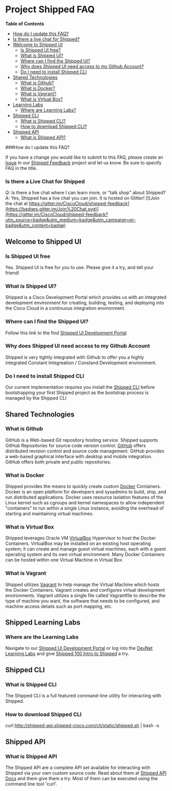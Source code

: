 

# Project Shipped FAQ

**Table of Contents**

- [How do I update this FAQ?](#user-content-how-do-i-update-this-faq)
- [Is there a live chat for Shipped?](#user-content-is-there-a-live-chat-for-shipped)
- [Welcome to Shipped UI](#user-content-welcome-to-shipped-ui)
	- [Is Shipped UI free?](#user-content-is-shipped-ui-free)
	- [What is Shipped UI?](#user-content-what-is-shipped-ui)
	- [Where can I find the Shipped UI?](#user-content-where-can-i-find-the-shipped-ui)
	- [Why does Shipped UI need access to my Github Account?](#user-content-why-does-shipped-need-access-to-my-github-account)
	- [Do I need to install Shipped CLI](#user-content-do-i-need-to-install-shipped-cli)
- [Shared Technologies](#user-content-shared-technologies)
	- [What is Github?](#user-content-what-is-github)
	- [What is Docker?](#user-content-what-is-docker)
	- [What is Vagrant?](#user-content-what-is-vagrant)
	- [What is Virtual Box?](#user-content-what-is-virtual-box)
- [Learning Labs](#user-content-shipped-learning-labs)
	- [Where are Learning Labs?](#user-content-where-are-learning-labs)
- [Shipped CLI](#user-content-shipped-cli)
	- [What is Shipped CLI?](#user-content-what-is-shipped-cli)
	- [How to download Shipped CLI?](#user-content-how-to-download-shipped-cli)
- [Shipped API](#user-content-shipped-api)
	- [What is Shipped API?](#user-content-what-is-shipped-api)	
	
###How do I update this FAQ?

If you have a change you would like to submit to this FAQ, please create an [Issue](https://github.com/CiscoCloud/shipped-feedback/issues) in our [Shipped Feedback](https://github.com/CiscoCloud/shipped-feedback) project and let us know. Be sure to specify FAQ in the title.

### Is there a Live Chat for Shipped
Q: Is there a live chat where I can learn more, or "talk shop" about Shipped?  
A: Yes, Shipped has a live chat you can join. It is hosted on Glitter! [![Join the chat at https://gitter.im/CiscoCloud/shipped-feedback](https://badges.gitter.im/Join%20Chat.svg)](https://gitter.im/CiscoCloud/shipped-feedback?utm_source=badge&utm_medium=badge&utm_campaign=pr-badge&utm_content=badge)


## Welcome to Shipped UI ##

### Is Shipped UI free ###

Yes. Shipped UI is free for you to use. Please give it a try, and tell your friend!

### What is Shipped UI? ###
Shipped is a Cisco Development Portal which provides us with an integrated development environment for creating, building, testing, and deploying into the Cisco Cloud in a continuous integration environment.  


### Where can I find the Shipped UI? ###  

Follow this link to the find [Shipped UI Development Portal](http://ciscocloud.github.io/shipped/dist/#)

### Why does Shipped UI need access to my Github Account ###

Shipped is very tightly integrated with Github to offer you a highly integrated Constant Integreation / Constand Development environment.

### Do I need to install Shipped CLI ###

Our current implementation requires you install the [Shipped CLI](#user-content-what-is-shipped-cli) before bootstrapping your first Shipped project as the bootstrap process is managed by the Shipped CLI

## Shared Technologies ##

### What is Github ###

GitHub is a Web-based Git repository hosting service. Shipped supports GitHub Repositories for source code version control. [GitHub](https://help.github.com/) offers distributed revision control and source code management. GitHub provides a web-based graphical interface with desktop and mobile integration. GitHub offers both private and public repositories.   

### What is Docker ### 

Shipped provides the means to quickly create custom [Docker](https://docs.docker.com/) Containers. Docker is an open platform for developers and sysadmins to build, ship, and run distributed applications. Docker uses resource isolation features of the Linux kernel such as cgroups and kernel namespaces to allow independent "containers" to run within a single Linux instance, avoiding the overhead of starting and maintaining virtual machines.

### What is Virtual Box ###  
  
Shipped leverages Oracle VM [VirtualBox](https://www.virtualbox.org/) Hypervisor to host the Docker Containers. VirtualBox may be installed on an existing host operating system; it can create and manage guest virtual machines, each with a guest operating system and its own virtual environment. Many Docker Containers can be hosted within one Virtual Machine in Virtual Box.  

### What is Vagrant ###

Shipped utilizes [Vagrant](https://docs.vagrantup.com/v2/) to help manage the Virtual Machine which hosts the Docker Containers. Vagrant creates and configures virtual development environments. Vagrant utilizes a single file called Vagrantfile to describe the type of machine you want, the software that needs to be configured, and machine access details such as port mapping, etc.   


## Shipped Learning Labs ##

### Where are the Learning Labs

Navigate to our [Shipped UI Development Portal](http://ciscocloud.github.io/shipped/dist/#) or log into the [DevNet Learning Labs](https://developer.cisco.com/site/devnet/learningLabs/overview.gsp) and give [Shipped 100 Intro to Shipped](https://learninglabs.cisco.com/lab/shipped-100-intro-shipped/step/1) a try.

## Shipped CLI ##

### What is Shipped CLI ###

The Shipped CLI is a full featured command-line utility for interacting with Shipped.  

### How to download Shipped CLI ###

curl http://shipped-api.shipped-cisco.com/cli/static/shipped.sh | bash -s

## Shipped API ##

### What is Shipped API ###
 
The Shipped API are a complete API set available for interacting with Shipped via your own custom source code. Read about them at [Shipped API Docs](http://ciscocloud.github.io/shipped/api-docs/build/index.html) and them give them a try. Most of them can be executed using the command line tool 'curl'.

